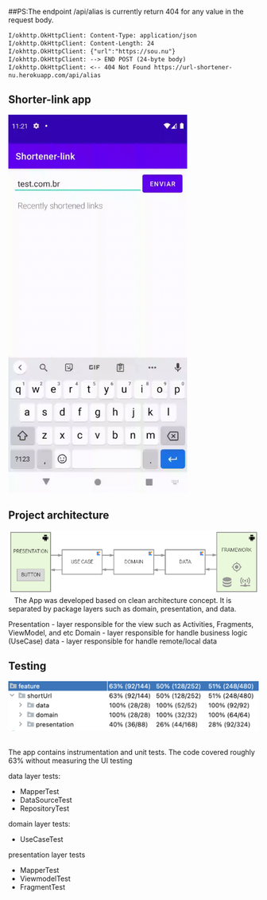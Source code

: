 ##PS:The endpoint /api/alias is currently return 404 for any value in the request body.

```/okhttp.OkHttpClient: --> POST https://url-shortener-nu.herokuapp.com/api/alias
I/okhttp.OkHttpClient: Content-Type: application/json
I/okhttp.OkHttpClient: Content-Length: 24
I/okhttp.OkHttpClient: {"url":"https://sou.nu"}
I/okhttp.OkHttpClient: --> END POST (24-byte body)
I/okhttp.OkHttpClient: <-- 404 Not Found https://url-shortener-nu.herokuapp.com/api/alias
```

## Shorter-link app
<img src ="https://github.com/douglasalipio/shortenUrlApp/blob/main/device-2023-03-08-112147.gif"  width="360"/>&nbsp;&nbsp;


## Project architecture
<img src ="https://github.com/douglasalipio/weathercheck_interview/blob/master/clean-architecture-interaction.png" />&nbsp;&nbsp;
The App was developed based on clean architecture concept. It is separated by package layers such as
domain, presentation, and data.

Presentation - layer responsible for the view such as Activities, Fragments, ViewModel, and etc
Domain - layer responsible for handle business logic (UseCase)
data - layer responsible for handle remote/local data

## Testing
<img src ="https://github.com/douglasalipio/shortenUrlApp/blob/main/Screen%20Shot%202023-03-08%20at%2011.14.34.png" />&nbsp;&nbsp;

The app contains instrumentation and unit tests. 
The code covered roughly 63% without measuring the UI testing

data layer tests:

* MapperTest
* DataSourceTest
* RepositoryTest

domain layer tests:

* UseCaseTest

presentation layer tests

* MapperTest
* ViewmodelTest
* FragmentTest


